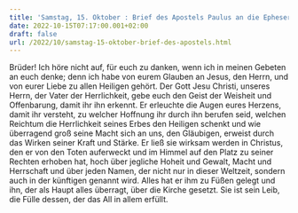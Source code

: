 ```yaml
---
title: 'Samstag, 15. Oktober : Brief des Apostels Paulus an die Epheser 1,15-23.'
date: 2022-10-15T07:17:00.001+02:00
draft: false
url: /2022/10/samstag-15-oktober-brief-des-apostels.html
---
```


Brüder! Ich höre nicht auf, für euch zu danken, wenn ich in meinen Gebeten an euch denke; denn ich habe von eurem Glauben an Jesus, den Herrn, und von eurer Liebe zu allen Heiligen gehört. Der Gott Jesu Christi, unseres Herrn, der Vater der Herrlichkeit, gebe euch den Geist der Weisheit und Offenbarung, damit ihr ihn erkennt. Er erleuchte die Augen eures Herzens, damit ihr versteht, zu welcher Hoffnung ihr durch ihn berufen seid, welchen Reichtum die Herrlichkeit seines Erbes den Heiligen schenkt und wie überragend groß seine Macht sich an uns, den Gläubigen, erweist durch das Wirken seiner Kraft und Stärke. Er ließ sie wirksam werden in Christus, den er von den Toten auferweckt und im Himmel auf den Platz zu seiner Rechten erhoben hat, hoch über jegliche Hoheit und Gewalt, Macht und Herrschaft und über jeden Namen, der nicht nur in dieser Weltzeit, sondern auch in der künftigen genannt wird. Alles hat er ihm zu Füßen gelegt und ihn, der als Haupt alles überragt, über die Kirche gesetzt. Sie ist sein Leib, die Fülle dessen, der das All in allem erfüllt.